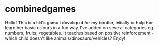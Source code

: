# combinedgames

Hello!
This is a kid's game I developed for my toddler, initially to help her learn her basic colours in a fun way.
I've added on several categories eg. numbers, fruits, vegetables.
It teaches based on positive reinforcement - which child doesn't like animals/dinosaurs/vehicles?
Enjoy!
